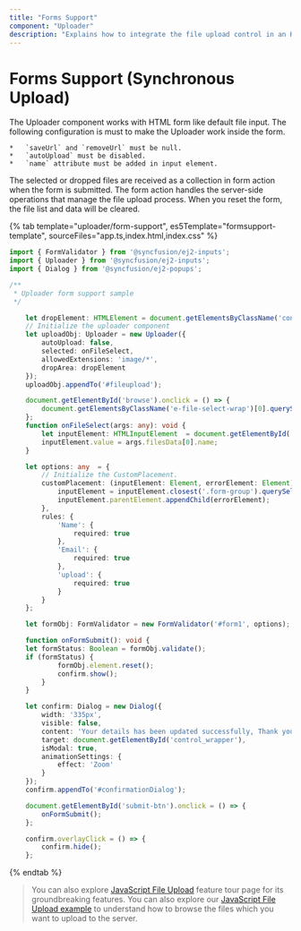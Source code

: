 ```yaml
---
title: "Forms Support"
component: "Uploader"
description: "Explains how to integrate the file upload control in an HTML form (synchronous mode) and submit a form with selected files."
---
```


# Forms Support (Synchronous Upload)

The Uploader component works with HTML form like default file input. The following configuration is must to make the Uploader work inside the form.

    *   `saveUrl` and `removeUrl` must be null.
    *   `autoUpload` must be disabled.
    *   `name` attribute must be added in input element.

The selected or dropped files are received as a collection in form action when the form is submitted. The form action handles
the server-side operations that manage the file upload process. When you reset the form, the file list and data will be cleared.

{% tab template="uploader/form-support", es5Template="formsupport-template", sourceFiles="app.ts,index.html,index.css" %}

```typescript
import { FormValidator } from '@syncfusion/ej2-inputs';
import { Uploader } from '@syncfusion/ej2-inputs';
import { Dialog } from '@syncfusion/ej2-popups';

/**
 * Uploader form support sample
 */

    let dropElement: HTMLElement = document.getElementsByClassName('control-fluid')[0] as HTMLElement;
    // Initialize the uploader component
    let uploadObj: Uploader = new Uploader({
        autoUpload: false,
        selected: onFileSelect,
        allowedExtensions: 'image/*',
        dropArea: dropElement
    });
    uploadObj.appendTo('#fileupload');

    document.getElementById('browse').onclick = () => {
        document.getElementsByClassName('e-file-select-wrap')[0].querySelector('button').click(); return false;
    };
    function onFileSelect(args: any): void {
        let inputElement: HTMLInputElement  = document.getElementById('upload') as HTMLInputElement;
        inputElement.value = args.filesData[0].name;
    }

    let options: any  = {
        // Initialize the CustomPlacement.
        customPlacement: (inputElement: Element, errorElement: Element) => {
            inputElement = inputElement.closest('.form-group').querySelector('.error');
            inputElement.parentElement.appendChild(errorElement);
        },
        rules: {
            'Name': {
                required: true
            },
            'Email': {
                required: true
            },
            'upload': {
                required: true
            }
        }
    };

    let formObj: FormValidator = new FormValidator('#form1', options);

    function onFormSubmit(): void {
    let formStatus: Boolean = formObj.validate();
    if (formStatus) {
            formObj.element.reset();
            confirm.show();
        }
    }

    let confirm: Dialog = new Dialog({
        width: '335px',
        visible: false,
        content: 'Your details has been updated successfully, Thank you',
        target: document.getElementById('control_wrapper'),
        isModal: true,
        animationSettings: {
            effect: 'Zoom'
        }
    });
    confirm.appendTo('#confirmationDialog');

    document.getElementById('submit-btn').onclick = () => {
        onFormSubmit();
    };

    confirm.overlayClick = () => {
        confirm.hide();
    };

```

{% endtab %}

> You can also explore [JavaScript File Upload](https://www.syncfusion.com/javascript-ui-controls/js-file-upload) feature tour page for its groundbreaking features. You can also explore our [JavaScript File Upload example](https://ej2.syncfusion.com/demos/#/material/uploader/default.html) to understand how to browse the files which you want to upload to the server.
